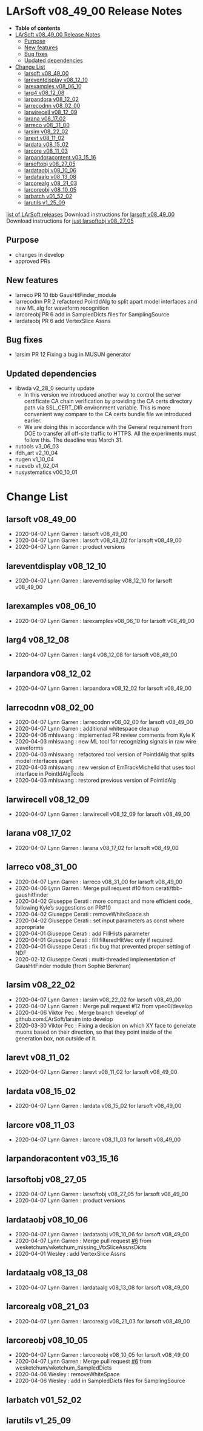 LArSoft v08_49_00 Release Notes
======================================================================

-   **Table of contents**
-   [LArSoft v08_49_00 Release Notes](#LArSoft-v08_49_00-Release-Notes)
    -   [Purpose](#Purpose)
    -   [New features](#New-features)
    -   [Bug fixes](#Bug-fixes)
    -   [Updated dependencies](#Updated-dependencies)
-   [Change List](#Change-List)
    -   [larsoft v08_49_00](#larsoft-v08_49_00)
    -   [lareventdisplay v08_12_10](#lareventdisplay-v08_12_10)
    -   [larexamples v08_06_10](#larexamples-v08_06_10)
    -   [larg4 v08_12_08](#larg4-v08_12_08)
    -   [larpandora v08_12_02](#larpandora-v08_12_02)
    -   [larrecodnn v08_02_00](#larrecodnn-v08_02_00)
    -   [larwirecell v08_12_09](#larwirecell-v08_12_09)
    -   [larana v08_17_02](#larana-v08_17_02)
    -   [larreco v08_31_00](#larreco-v08_31_00)
    -   [larsim v08_22_02](#larsim-v08_22_02)
    -   [larevt v08_11_02](#larevt-v08_11_02)
    -   [lardata v08_15_02](#lardata-v08_15_02)
    -   [larcore v08_11_03](#larcore-v08_11_03)
    -   [larpandoracontent v03_15_16](#larpandoracontent-v03_15_16)
    -   [larsoftobj v08_27_05](#larsoftobj-v08_27_05)
    -   [lardataobj v08_10_06](#lardataobj-v08_10_06)
    -   [lardataalg v08_13_08](#lardataalg-v08_13_08)
    -   [larcorealg v08_21_03](#larcorealg-v08_21_03)
    -   [larcoreobj v08_10_05](#larcoreobj-v08_10_05)
    -   [larbatch v01_52_02](#larbatch-v01_52_02)
    -   [larutils v1_25_09](#larutils-v1_25_09)

[list of LArSoft releases](LArSoft_release_list)
Download instructions for [larsoft v08_49_00](http://scisoft.fnal.gov/scisoft/bundles/larsoft/v08_49_00/larsoft-v08_49_00.html)
Download instructions for [just larsoftobj v08_27_05](http://scisoft.fnal.gov/scisoft/bundles/larsoftobj/v08_27_05/larsoftobj-v08_27_05.html)

Purpose
--------------------

-   changes in develop
-   approved PRs

New features
------------------------------

-   larreco PR 10 tbb GausHitFinder_module
-   larrecodnn PR 2 refactored PointIdAlg to split apart model interfaces and new ML alg for waveform recognition
-   larcoreobj PR 6 add in SampledDicts files for SamplingSource
-   lardataobj PR 6 add VertexSlice Assns

Bug fixes
------------------------

-   larsim PR 12 Fixing a bug in MUSUN generator

Updated dependencies
----------------------------------------------

-   libwda v2_28_0 security update
    -   In this version we introduced another way to control the server certificate CA chain verification by providing the CA certs directory path via SSL_CERT_DIR environment variable. This is more convenient way compare to the CA certs bundle file we introduced earlier.
    -   We are doing this in accordance with the General requirement from DOE to transfer all off-site traffic to HTTPS. All the experiments must follow this. The deadline was March 31.
-   nutools v3_06_03
-   ifdh_art v2_10_04
-   nugen v1_10_04
-   nuevdb v1_02_04
-   nusystematics v00_10_01

Change List
============================

larsoft v08_49_00
------------------------------------------

-   2020-04-07 Lynn Garren : larsoft v08_49_00
-   2020-04-07 Lynn Garren : larsoft v08_48_02 for larsoft v08_49_00
-   2020-04-07 Lynn Garren : product versions

lareventdisplay v08_12_10
----------------------------------------------------------

-   2020-04-07 Lynn Garren : lareventdisplay v08_12_10 for larsoft v08_49_00

larexamples v08_06_10
--------------------------------------------------

-   2020-04-07 Lynn Garren : larexamples v08_06_10 for larsoft v08_49_00

larg4 v08_12_08
--------------------------------------

-   2020-04-07 Lynn Garren : larg4 v08_12_08 for larsoft v08_49_00

larpandora v08_12_02
------------------------------------------------

-   2020-04-07 Lynn Garren : larpandora v08_12_02 for larsoft v08_49_00

larrecodnn v08_02_00
------------------------------------------------

-   2020-04-07 Lynn Garren : larrecodnn v08_02_00 for larsoft v08_49_00
-   2020-04-07 Lynn Garren : additional whitespace cleanup
-   2020-04-06 mhlswang : implemented PR review comments from Kyle K
-   2020-04-03 mhlswang : new ML tool for recognizing signals in raw wire waveforms
-   2020-04-03 mhlswang : refactored tool version of PointIdAlg that splits model interfaces apart
-   2020-04-03 mhlswang : new version of EmTrackMichelId that uses tool interface in PointIdAlgTools
-   2020-04-03 mhlswang : restored previous version of PointIdAlg

larwirecell v08_12_09
--------------------------------------------------

-   2020-04-07 Lynn Garren : larwirecell v08_12_09 for larsoft v08_49_00

larana v08_17_02
----------------------------------------

-   2020-04-07 Lynn Garren : larana v08_17_02 for larsoft v08_49_00

larreco v08_31_00
------------------------------------------

-   2020-04-07 Lynn Garren : larreco v08_31_00 for larsoft v08_49_00
-   2020-04-06 Lynn Garren : Merge pull request \#10 from cerati/tbb-gaushitfinder
-   2020-04-02 Giuseppe Cerati : more compact and more efficient code, following Kyle’s suggestions on PR\#10
-   2020-04-02 Giuseppe Cerati : removeWhiteSpace.sh
-   2020-04-02 Giuseppe Cerati : set input parameters as const where appropriate
-   2020-04-01 Giuseppe Cerati : add FillHists parameter
-   2020-04-01 Giuseppe Cerati : fill filteredHitVec only if required
-   2020-04-01 Giuseppe Cerati : fix bug that prevented proper setting of NDF
-   2020-02-12 Giuseppe Cerati : multi-threaded implementation of GausHitFinder module (from Sophie Berkman)

larsim v08_22_02
----------------------------------------

-   2020-04-07 Lynn Garren : larsim v08_22_02 for larsoft v08_49_00
-   2020-04-07 Lynn Garren : Merge pull request \#12 from vpec0/develop
-   2020-04-06 Viktor Pec : Merge branch ‘develop’ of github.com:LArSoft/larsim into develop
-   2020-03-30 Viktor Pec : Fixing a decision on which XY face to generate muons based on their direction, so that they point inside of the generation box, not outside of it.

larevt v08_11_02
----------------------------------------

-   2020-04-07 Lynn Garren : larevt v08_11_02 for larsoft v08_49_00

lardata v08_15_02
------------------------------------------

-   2020-04-07 Lynn Garren : lardata v08_15_02 for larsoft v08_49_00

larcore v08_11_03
------------------------------------------

-   2020-04-07 Lynn Garren : larcore v08_11_03 for larsoft v08_49_00

larpandoracontent v03_15_16
--------------------------------------------------------------

larsoftobj v08_27_05
------------------------------------------------

-   2020-04-07 Lynn Garren : larsoftobj v08_27_05 for larsoft v08_49_00
-   2020-04-07 Lynn Garren : product versions

lardataobj v08_10_06
------------------------------------------------

-   2020-04-07 Lynn Garren : lardataobj v08_10_06 for larsoft v08_49_00
-   2020-04-07 Lynn Garren : Merge pull request [\#6](/redmine/issues/6 "Feature: Non-KCA Remediation (New)") from wesketchum/wketchum_missing_VtxSliceAssnsDicts
-   2020-04-01 Wesley : add VertexSlice Assns

lardataalg v08_13_08
------------------------------------------------

-   2020-04-07 Lynn Garren : lardataalg v08_13_08 for larsoft v08_49_00

larcorealg v08_21_03
------------------------------------------------

-   2020-04-07 Lynn Garren : larcorealg v08_21_03 for larsoft v08_49_00

larcoreobj v08_10_05
------------------------------------------------

-   2020-04-07 Lynn Garren : larcoreobj v08_10_05 for larsoft v08_49_00
-   2020-04-07 Lynn Garren : Merge pull request [\#6](/redmine/issues/6 "Feature: Non-KCA Remediation (New)") from wesketchum/wketchum_SampledDicts
-   2020-04-06 Wesley : removeWhiteSpace
-   2020-04-06 Wesley : add in SampledDicts files for SamplingSource

larbatch v01_52_02
--------------------------------------------

larutils v1_25_09
------------------------------------------

